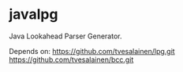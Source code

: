 javalpg
=======

Java Lookahead Parser Generator. 

Depends on: https://github.com/tvesalainen/lpg.git https://github.com/tvesalainen/bcc.git
